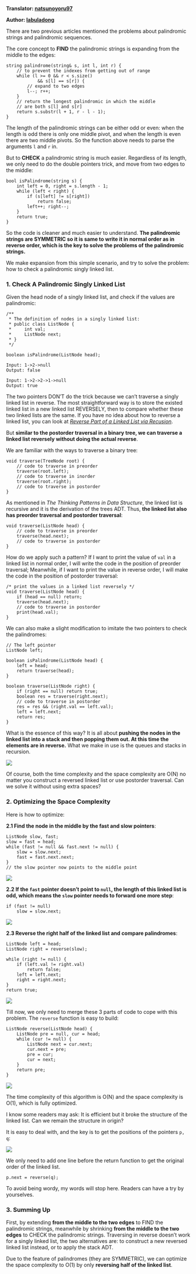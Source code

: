 **Translator: [natsunoyoru97](https://github.com/natsunoyoru97)**

**Author: [labuladong](https://github.com/labuladong)**

There are two previous articles mentioned the problems about palindromic strings and palindromic sequences.

The core concept to **FIND** the palindromic strings is expanding from the middle to the edges:

    string palindrome(string& s, int l, int r) {
        // to prevent the indexes from getting out of range
        while (l >= 0 && r < s.size()
                && s[l] == s[r]) {
            // expand to two edges
            l--; r++;
        }
        // return the longest palindromic in which the middle
        // are both s[l] and s[r]
        return s.substr(l + 1, r - l - 1);
    }

The length of the palindromic strings can be either odd or even: when the length is odd there is only one middle pivot, and when the length is even there are two middle pivots. So the function above needs to parse the arguments `l` and `r` in.

But to **CHECK** a palindromic string is much easier. Regardless of its length, we only need to do the double pointers trick, and move from two edges to the middle:

    bool isPalindrome(string s) {
        int left = 0, right = s.length - 1;
        while (left < right) {
            if (s[left] != s[right])
                return false;
            left++; right--;
        }
        return true;
    }

So the code is cleaner and much easier to understand. **The palindromic strings are SYMMETRIC so it is same to write it in normal order as in reverse order, which is the key to solve the problems of the palindromic strings.**

We make expansion from this simple scenario, and try to solve the problem: how to check a palindromic singly linked list.

### 1. Check A Palindromic Singly Linked List

Given the head node of a singly linked list, and check if the values are palindromic:

    /**
     * The definition of nodes in a singly linked list:
     * public class ListNode {
     *     int val;
     *     ListNode next;
     * }
     */

    boolean isPalindrome(ListNode head);

    Input: 1->2->null
    Output: false

    Input: 1->2->2->1->null
    Output: true

The two pointers DON’T do the trick because we can’t traverse a singly linked list in reverse. The most straightforward way is to store the existed linked list in a new linked list REVERSELY, then to compare whether these two linked lists are the same. If you have no idea about how to reverse a linked list, you can look at *[Reverse Part of a Linked List via Recusion](https://github.com/labuladong/fucking-algorithm/blob/english/data_structure/reverse_part_of_a_linked_list_via_recursion.md)*.

But **similar to the postorder traversal in a binary tree, we can traverse a linked list reversely without doing the actual reverse**.

We are familiar with the ways to traverse a binary tree:

    void traverse(TreeNode root) {
        // code to traverse in preorder
        traverse(root.left);
        // code to traverse in inorder
        traverse(root.right);
        // code to traverse in postorder
    }

As mentioned in *The Thinking Patterns in Data Structure*, the linked list is recursive and it is the derivation of the trees ADT. Thus, **the linked list also has preorder traversal and postorder traversal**:

    void traverse(ListNode head) {
        // code to traverse in preorder
        traverse(head.next);
        // code to traverse in postorder
    }

How do we apply such a pattern? If I want to print the value of `val` in a linked list in normal order, I will write the code in the position of preorder traversal; Meanwhile, if I want to print the value in reverse order, I will make the code in the position of postorder traversal:

    /* print the values in a linked list reversely */
    void traverse(ListNode head) {
        if (head == null) return;
        traverse(head.next);
        // code to traverse in postorder
        print(head.val);
    }

We can also make a slight modification to imitate the two pointers to check the palindromes:

    // The left pointer
    ListNode left;

    boolean isPalindrome(ListNode head) {
        left = head;
        return traverse(head);
    }

    boolean traverse(ListNode right) {
        if (right == null) return true;
        boolean res = traverse(right.next);
        // code to traverse in postorder
        res = res && (right.val == left.val);
        left = left.next;
        return res;
    }

What is the essence of this way? It is all about **pushing the nodes in the linked list into a stack and then popping them out. At this time the elements are in reverse.** What we make in use is the queues and stacks in recursion.

![](../pictures/palindromic_linkedlist/1.gif)

Of course, both the time complexity and the space complexity are O(N) no matter you construct a reversed linked list or use postorder traversal. Can we solve it without using extra spaces?

### 2. Optimizing the Space Complexity

Here is how to optimize:

**2.1 Find the node in the middle by the fast and slow pointers**:

    ListNode slow, fast;
    slow = fast = head;
    while (fast != null && fast.next != null) {
        slow = slow.next;
        fast = fast.next.next;
    }
    // the slow pointer now points to the middle point

![](../pictures/palindromic_linkedlist/1.jpg)

**2.2 If the `fast` pointer doesn’t point to `null`, the length of this linked list is odd, which means the `slow` pointer needs to forward one more step**:

    if (fast != null)
        slow = slow.next;

![](../pictures/palindromic_linkedlist/2.jpg)

**2.3 Reverse the right half of the linked list and compare palindromes**:

    ListNode left = head;
    ListNode right = reverse(slow);

    while (right != null) {
        if (left.val != right.val)
            return false;
        left = left.next;
        right = right.next;
    }
    return true;

![](../pictures/palindromic_linkedlist/3.jpg)

Till now, we only need to merge these 3 parts of code to cope with this problem. The `reverse` function is easy to build:

    ListNode reverse(ListNode head) {
        ListNode pre = null, cur = head;
        while (cur != null) {
            ListNode next = cur.next;
            cur.next = pre;
            pre = cur;
            cur = next;
        }
        return pre;
    }

![](../pictures/kgroup/8.gif)

The time complexity of this algorithm is O(N) and the space complexity is O(1), which is fully optimized.

I know some readers may ask: It is efficient but it broke the structure of the linked list. Can we remain the structure in origin?

It is easy to deal with, and the key is to get the positions of the pointers `p, q`:

![](../pictures/palindromic_linkedlist/4.jpg)

We only need to add one line before the return function to get the original order of the linked list.

    p.next = reverse(q);

To avoid being wordy, my words will stop here. Readers can have a try by yourselves.

### 3. Summing Up

First, by extending **from the middle to the two edges** to FIND the palindromic strings, meanwhile by shrinking **from the middle to the two edges** to CHECK the palindromic strings. Traversing in reverse doesn’t work for a singly linked list, the two alternatives are: to construct a new reversed linked list instead, or to apply the stack ADT.

Due to the feature of palindromes (they are SYMMETRIC), we can optimize the space complexity to O(1) by only **reversing half of the linked list**.
